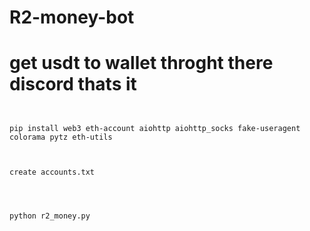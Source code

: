 # R2-money-bot


# get usdt to wallet throght there discord thats it 


```


pip install web3 eth-account aiohttp aiohttp_socks fake-useragent colorama pytz eth-utils


```



```

create accounts.txt



```


```

python r2_money.py

```
